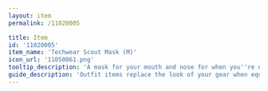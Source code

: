 ```yaml
---
layout: item
permalink: /11020005

title: Item
id: '11020005'
item_name: 'Techwear Scout Mask (M)'
icon_url: '11050061.png'
tooltip_description: 'A mask for your mouth and nose for when you''re on a secret mission.'
guide_description: 'Outfit items replace the look of your gear when equipped.'
---
```

